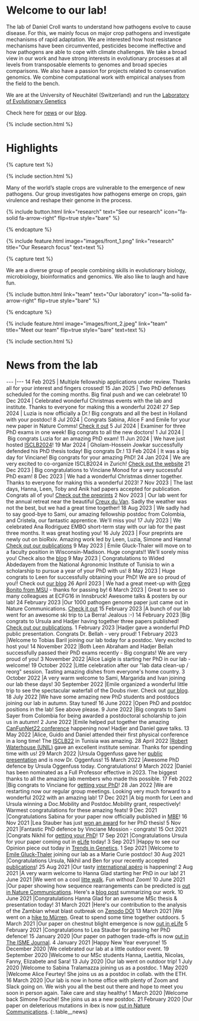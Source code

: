 ---
---

# Welcome to our lab!

The lab of Daniel Croll wants to understand how pathogens evolve to cause disease. For this, we mainly focus on major crop pathogens and investigate mechanisms of rapid adaptation. We are interested how host resistance mechanisms have been circumvented, pesticides become ineffective and how pathogens are able to cope with climate challenges. We take a broad view in our work and have strong interests in evolutionary processes at all levels from transposable elements to genomes and broad species comparisons. We also have a passion for projects related to conservation genomics. We combine computational work with empirical analyses from the field to the bench.

We are at the University of Neuchâtel (Switzerland) and run the [Laboratory of Evolutionary Genetics](https://www.unine.ch/lab-evol-gen/)

Check here for [news](/#news-from-the-lab) or our [blog](/blog).

{% include section.html %}


# Highlights


{% capture text %}

{% include section.html %}

Many of the world’s staple crops are vulnerable to the emergence of new pathogens. Our group investigates how pathogens emerge on crops, gain virulence and reshape their genome in the process.

{%
  include button.html
  link="research"
  text="See our research"
  icon="fa-solid fa-arrow-right"
  flip=true
  style="bare"
%}

{% endcapture %}

{%
  include feature.html
  image="images/front_1.png"
  link="research"
  title="Our Research focus"
  text=text
%}

{% capture text %}

We are a diverse group of people combining skills in evolutionary biology, microbiology, bioinformatics and genomics. We also like to laugh and have fun.

{%
  include button.html
  link="team"
  text="Our laboratory"
  icon="fa-solid fa-arrow-right"
  flip=true
  style="bare"
%}

{% endcapture %}

{%
  include feature.html
  image="images/front_2.jpeg"
  link="team"
  title="Meet our team"
  flip=true
  style="bare"
  text=text
%}


{% include section.html %}

# News from the lab  


---  |---
14 Feb 2025 | Multiple fellowship applications under review. Thanks all for your interest and fingers crossed!
15 Jan 2025 | Two PhD defenses scheduled for the coming months. Big final push and we can celebrate!
10 Dec 2024 | Celebrated wonderful Christmas events with the lab and institute. Thanks to everyone for making this a wonderful 2024!
27 Sep 2024 | Luzia is now officially a Dr.! Big congrats and all the best in Holland with your postdoc!
8 Jul 2024 | Congrats Sabina, Alice F and Emile for your new paper in Nature Comms! [Check it out](https://www.nature.com/articles/s41467-024-49913-7)
5 Jul 2024 | Examiner for three PhD exams in one week! Big congrats to all the new doctors!
1 Jul 2024 | Big congrats Luzia for an amazing PhD exam!
11 Jun 2024 | We have just hosted [ISCLB2024](https://isclb2024.com)!
19 Mar 2024 | Gholam-Hossein Jowkar successfully defended his PhD thesis today! Big congrats Dr.!
13 Feb 2024 | It was a big day for Vinciane! Big congrats for your amazing PhD!
24 Jan 2024 | We are very excited to co-organize ISCLB2024 in Zurich! [Check out the website](https://www.isclb2024.com)
21 Dec 2023 | Big congratulations to Vinciane Monod for a very successful PhD exam!
8 Dec 2023 | We had a wonderful Christmas dinner together. Thanks to everyone for making this a wonderful 2023!
7 Nov 2023 | The last days, Hanna, Leen, Toby and Anik had papers accepted for publication. Congrats all of you! [Check out the preprints](https://pathogen-genomics.org/publications/)
2 Nov 2023 | Our lab went for the annual retreat near the beautiful [Creux du Van](https://pathogen-genomics.org/blog/). Sadly the weather was not the best, but we had a great time together!
18 Aug 2023 | We sadly had to say good-bye to Sami, our amazing fellowship postdoc from Colombia, and Cristela, our fantastic apprentice. We'll miss you!
17 July 2023 | We celebrated Ana Rodriguez EMBO short-term stay with our lab for the past three months. It was great hosting you! 
16 July 2023 | Four preprints are newly out on bioRxiv. Amazing work led by Leen, Luzia, Simone and Hanna! [Check out our publications](https://pathogen-genomics.org/publications/)
9 May 2023 | Emile Gluck-Thaler will move on to a faculty position in Wisconsin-Madison. Huge congrats!! We'll sorely miss you! Check also the [blog](/blog/)
9 May 2023 | Congratulations to Wided Abdedayem from the National Agronomic Institute of Tunisia to win a scholarship to pursue a year of your PhD with us!
8 May 2023 | Huge congrats to Leen for successfully obtaining your PhD! We are so proud of you!! Check out [our blog](/blog/)
26 April 2023 | We had a great meet-up with [Greg Bonito from MSU](https://www.canr.msu.edu/people/greg_bonito) - thanks for passing by!
6 March 2023 | Great to see so many colleagues at ECFG16 in Innsbruck! Awesome talks & posters by our lab!
24 February 2023 |Our 1000 pathogen genome paper just came out in Nature Communications. [Check it out](https://www.nature.com/articles/s41467-023-36674-y) 
15 February 2023 |A bunch of our lab went for an awesome ski trip to La Berra! Jealous :-)
14 February 2023 |Big congrats to Ursula and Hadjer having together three papers published! [Check out our publications](https://pathogen-genomics.org/publications/).
1 February 2023 |Hadjer gave a wonderful PhD public presentation. Congrats Dr. Bellah - very proud!
1 February 2023 |Welcome to Tobias Baril joining our lab today for a postdoc. Very excited to host you!
14 November 2022 |Both Leen Abraham and Hadjer Bellah successfully passed their PhD exams recently - Big congrats! We are very proud of you!
3 November 2022 |Alice Laigle is starting her PhD in our lab - welcome!
19 October 2022 |Little celebration after our "lab data clean-up / reorg" session. Tasting amazing dishes from everyone's home country.
3 October 2022 |A very warm welcome to Sami, Margarida and Ivan joining our lab these days!
30 September 2022 |Emile organized a wonderful little trip to see the spectacular waterfall of the Doubs river. Check out [our blog](https://pathogen-genomics.org/blog/).
18 July 2022 |We have some amazing new PhD students and postdocs joining our lab in autumn. Stay tuned!
16 June 2022 |Open PhD and postdoc positions in the lab! See above please.
9 June 2022 |Big congrats to Sami Sayer from Colombia for being awarded a postdoctoral scholarship to join us in autumn!
2 June 2022 |Emile helped put together the amazing [CanFunNet22 conference](https://conferences.uwo.ca/canfunnet/) happening now! Hadjer and Daniel gave talks.
13 May 2022 |Alice, Guido and Daniel attended their first physical conference in a long time! The [ISCLB22](https://www.isclb2022.com) in Tunisia was amazing.
28 April 2022 |[Robert Waterhouse (UNIL)](https://rmwaterhouse.org) gave an excellent institute seminar. Thanks for spending time with us!
29 March 2022 |Ursula Oggenfuss gave her [public presentation](https://pathogen-genomics.org/blog/) and is now Dr. Oggenfuss!
15 March 2022 |Awesome PhD defence by Ursula Oggenfuss today. Congratulations!
9 March 2022 |Daniel has been nominated as a Full Professor effective in 2023. The biggest thanks to all the amazing lab members who made this possible.
17 Feb 2022 |Big congrats to Vinciane for [getting your PhD](https://pathogen-genomics.org/blog/)!
28 Jan 2022 |We are restarting now our regular group meetings. Looking very much forward to a wonderful 2022 with an amazing lab!
17 Dec 2021 |A big month for Leen and Ursula winning a Doc.Mobility and Postdoc.Mobility grant, respectively! Warmest congratulations for these amazing feats!
9 Dec 2021 |Congratulations Sabina for your paper now officially published in [MBE](https://doi.org/10.1093/molbev/msab323)!
16 Nov 2021 |Lea Stauber has just [won an award](https://pathogen-genomics.org/blog/) for her PhD thesis!
5 Nov 2021 |Fantastic PhD defence by Vinciane Mossion - congrats!
15 Oct 2021 |Congrats Nikhil for [getting your PhD](https://pathogen-genomics.org/blog/)!
17 Sep 2021 |Congratulations Ursula for your paper coming out in [eLife](https://doi.org/10.7554/eLife.69249) today!
3 Sep 2021 |Happy to see our Opinion piece out today in [Trends in Genetics](https://authors.elsevier.com/a/1dhDvcQbI-uqw).
1 Sep 2021 |Welcome to [Emile Gluck-Thaler](http://www.twitter.com/mycomile) joining our lab as a Marie Curie postdoc!
30 Aug 2021 |Congratulations Ursula, Nikhil and Ben for your recently accepted [publications](https://pathogen-genomics.org/publications/)!
25 Aug 2021 |Our tasty [international apéro](https://pathogen-genomics.org/blog/) is happening!
2 Aug 2021 |A very warm welcome to Hanna Glad starting her PhD in our lab!
21 June 2021 |We went on a cool [litte walk](https://pathogen-genomics.org/blog/). Fun without Zoom!
10 June 2021 |Our paper showing how sequence rearrangements can be predicted is [out in Nature Communications](https://doi.org/10.1038/s41467-021-23862-x).​ Here's a [blog post](https://natureecoevocommunity.nature.com/posts/predicting-sequence-evolution-through-machine-learning) summarizing our work.
10 June 2021 |Congratulations Hanna Glad for an awesome MSc thesis & presentation today!
31 March 2021 |Here's our contribution to the analysis of the Zambian wheat blast outbreak on [Zenodo DOI](https://doi.org/10.5281/zenodo.4655959)
13 March 2021 |We went on a [hike to Mürren](https://pathogen-genomics.org/blog/). Great to spend some time together outdoors.
5 March 2021 |Our paper on chestnut blight emergence is now [out in eLife](https://doi.org/10.7554/eLife.56279)
5 February 2021 |Congratulations to Lea Stauber for passing her PhD defence!
15 January 2020 |Our paper on pathogen trade-offs is now [out in The ISME Journal](https://doi.org/10.1038/s41396-020-00859-w).​
4 January 2021 |Happy New Year everyone!
15 December 2020 |We celebrated our lab at a little outdoor event.
19 September 2020 |Welcome to our MSc students Hanna, Laetitia, Nicolas, Fanny, Elizabete and Sara!
13 July 2020 |Our lab went on outdoor trip!
1 July 2020 |Welcome to Sabina Tralamazza joining us as a postdoc.
1 May 2020 |Welcome Alice Feurtey! She joins us as a postdoc in collab. with the ETH.
16 March 2020 |Our lab is now in home office with plenty of Zoom and Slack going on. We wish you all the best out there and hope to meet you soon in person again. Take care and stay healthy!
1 March 2020 |Welcome back Simone Fouché! She joins us as a new postdoc.
21 February 2020 |Our paper on deleterious mutations in ibex is now [out in Nature Communications](https://doi.org/10.1038/s41467-020-14803-1).​
{:.table__news}

